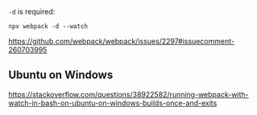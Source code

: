 `-d` is required:

`npx webpack -d --watch`

https://github.com/webpack/webpack/issues/2297#issuecomment-260703995

## Ubuntu on Windows

https://stackoverflow.com/questions/38922582/running-webpack-with-watch-in-bash-on-ubuntu-on-windows-builds-once-and-exits

